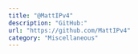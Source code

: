 ```yaml
---
title: "@MattIPv4"
description: "GitHub:"
url: "https://github.com/MattIPv4"
category: "Miscellaneous"
---
```

